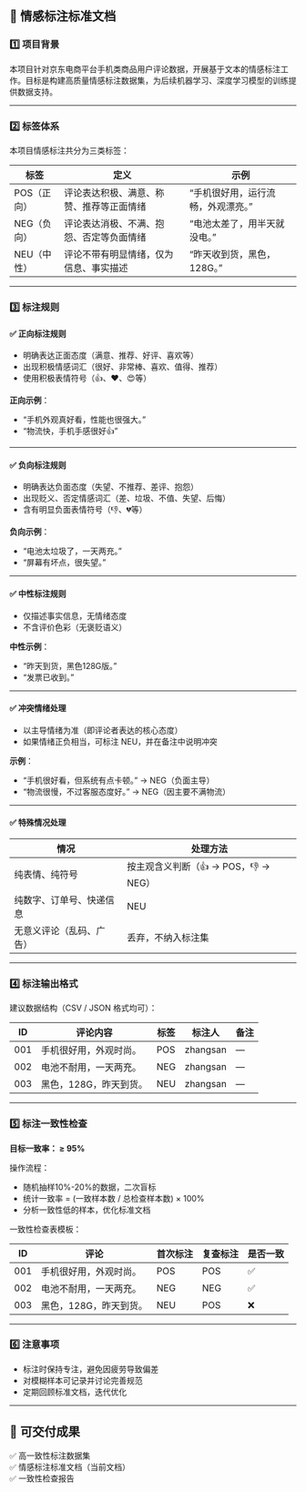 ## 🎯 **情感标注标准文档**

### 1️⃣ 项目背景
本项目针对京东电商平台手机类商品用户评论数据，开展基于文本的情感标注工作。目标是构建高质量情感标注数据集，为后续机器学习、深度学习模型的训练提供数据支持。

---

### 2️⃣ 标签体系
本项目情感标注共分为三类标签：

| 标签 | 定义 | 示例 |
|-------|---------------------------------|------------------------------|
| POS（正向） | 评论表达积极、满意、称赞、推荐等正面情绪 | “手机很好用，运行流畅，外观漂亮。” |
| NEG（负向） | 评论表达消极、不满、抱怨、否定等负面情绪 | “电池太差了，用半天就没电。” |
| NEU（中性） | 评论不带有明显情绪，仅为信息、事实描述 | “昨天收到货，黑色，128G。” |

---

### 3️⃣ 标注规则

#### ✅ 正向标注规则
- 明确表达正面态度（满意、推荐、好评、喜欢等）
- 出现积极情感词汇（很好、非常棒、喜欢、值得、推荐）
- 使用积极表情符号（👍、❤、😍等）

**正向示例**：
- “手机外观真好看，性能也很强大。”
- “物流快，手机手感很好👍”

---

#### ✅ 负向标注规则
- 明确表达负面态度（失望、不推荐、差评、抱怨）
- 出现贬义、否定情感词汇（差、垃圾、不值、失望、后悔）
- 含有明显负面表情符号（👎、💔等）

**负向示例**：
- “电池太垃圾了，一天两充。”
- “屏幕有坏点，很失望。”

---

#### ✅ 中性标注规则
- 仅描述事实信息，无情绪态度
- 不含评价色彩（无褒贬语义）

**中性示例**：
- “昨天到货，黑色128G版。”
- “发票已收到。”

---

#### ✅ 冲突情绪处理
- 以主导情绪为准（即评论者表达的核心态度）
- 如果情绪正负相当，可标注 NEU，并在备注中说明冲突

**示例**：
- “手机很好看，但系统有点卡顿。” → NEG（负面主导）
- “物流很慢，不过客服态度好。” → NEG（因主要不满物流）

---

#### ✅ 特殊情况处理

| 情况 | 处理方法 |
|--------|-----------------------------|
| 纯表情、纯符号 | 按主观含义判断（👍 → POS，👎 → NEG） |
| 纯数字、订单号、快递信息 | NEU |
| 无意义评论（乱码、广告） | 丢弃，不纳入标注集 |

---

### 4️⃣ 标注输出格式

建议数据结构（CSV / JSON 格式均可）：

| ID | 评论内容 | 标签 | 标注人 | 备注 |
|------|-----------------------------|--------|--------|--------|
| 001 | 手机很好用，外观时尚。 | POS | zhangsan | — |
| 002 | 电池不耐用，一天两充。 | NEG | zhangsan | — |
| 003 | 黑色，128G，昨天到货。 | NEU | zhangsan | — |

---

### 5️⃣ 标注一致性检查

**目标一致率： ≥ 95%**

操作流程：
- 随机抽样10%-20%的数据，二次盲标
- 统计一致率 = (一致样本数 / 总检查样本数) × 100%
- 分析一致性低的样本，优化标准文档

一致性检查表模板：

| ID | 评论 | 首次标注 | 复查标注 | 是否一致 |
|------|---------------------------|-------------|------------|------------|
| 001 | 手机很好用，外观时尚。 | POS | POS | ✅ |
| 002 | 电池不耐用，一天两充。 | NEG | NEG | ✅ |
| 003 | 黑色，128G，昨天到货。 | NEU | POS | ❌ |

---

### 6️⃣ 注意事项
- 标注时保持专注，避免因疲劳导致偏差
- 对模糊样本可记录并讨论完善规范
- 定期回顾标准文档，迭代优化

---

## 🚀 **可交付成果**
✅ 高一致性标注数据集  
✅ 情感标注标准文档（当前文档）  
✅ 一致性检查报告

